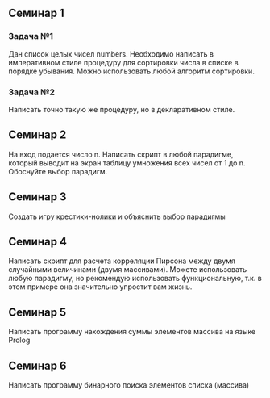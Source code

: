 ## Семинар 1

### Задача №1
Дан список целых чисел numbers. Необходимо написать в императивном стиле процедуру для сортировки числа в списке в порядке убывания. Можно использовать любой алгоритм сортировки.

### Задача №2
Написать точно такую же процедуру, но в декларативном стиле.

## Семинар 2
На вход подается число n.
Написать скрипт в любой парадигме, который выводит на экран таблицу умножения всех чисел от 1 до n.
Обоснуйте выбор парадигм.

## Семинар 3
Создать игру крестики-нолики и объяснить выбор парадигмы

## Семинар 4
Написать скрипт для расчета корреляции Пирсона между двумя случайными величинами (двумя массивами). Можете использовать любую парадигму, но рекомендую использовать функциональную, т.к. в этом примере она значительно упростит вам жизнь.

## Семинар 5
Написать программу нахождения суммы элементов массива на языке Prolog

## Семинар 6
Написать программу бинарного поиска элементов списка (массива)
